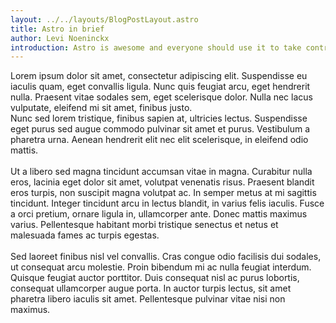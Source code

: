 ```yaml
---
layout: ../../layouts/BlogPostLayout.astro
title: Astro in brief
author: Levi Noeninckx
introduction: Astro is awesome and everyone should use it to take controll
---
```


Lorem ipsum dolor sit amet, consectetur adipiscing elit. Suspendisse eu iaculis quam, eget convallis ligula. 
Nunc quis feugiat arcu, eget hendrerit nulla. Praesent vitae sodales sem, eget scelerisque dolor. Nulla nec lacus vulputate, eleifend mi sit amet, finibus justo.
&nbsp;  
Nunc sed lorem tristique, finibus sapien at, ultricies lectus. Suspendisse eget purus sed augue commodo pulvinar sit amet et purus. Vestibulum a pharetra urna. Aenean hendrerit elit nec elit scelerisque, in eleifend odio mattis.
&nbsp;  
&nbsp;  
Ut a libero sed magna tincidunt accumsan vitae in magna. Curabitur nulla eros, lacinia eget dolor sit amet, volutpat venenatis risus. Praesent blandit eros turpis, non suscipit magna volutpat ac. In semper metus at mi sagittis tincidunt. Integer tincidunt arcu in lectus blandit, in varius felis iaculis. Fusce a orci pretium, ornare ligula in, ullamcorper ante. Donec mattis maximus varius. Pellentesque habitant morbi tristique senectus et netus et malesuada fames ac turpis egestas.
&nbsp;  
&nbsp;  
Sed laoreet finibus nisl vel convallis. Cras congue odio facilisis dui sodales, ut consequat arcu molestie. Proin bibendum mi ac nulla feugiat interdum. Quisque feugiat auctor porttitor. Duis consequat nisl ac purus lobortis, consequat ullamcorper augue porta. In auctor turpis lectus, sit amet pharetra libero iaculis sit amet. Pellentesque pulvinar vitae nisi non maximus.
